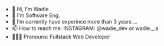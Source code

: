 - 👋 Hi, I’m Wadie
- 👀 I'm Software Eng.
- 🌱 I’m currently have experince more than 3 years ...
- 📫 How to reach me:
INSTAGRAM: @wadie_dev or wadie._.a
- 🧑🏻‍💻 Pronouns: Fullstack Web Developer
